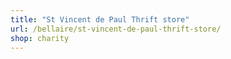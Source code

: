 ```yaml
---
title: "St Vincent de Paul Thrift store"
url: /bellaire/st-vincent-de-paul-thrift-store/
shop: charity
---
```

